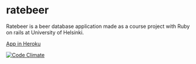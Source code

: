 # ratebeer

Ratebeer is a beer database application made as a course project with Ruby on rails at University of Helsinki.

[App in Heroku](https://glacial-basin-97695.herokuapp.com/breweries)

[![Code Climate](https://codeclimate.com/github/irenenikk/ratebeer.png)](https://codeclimate.com/github/irenenikk/ratebeer)
